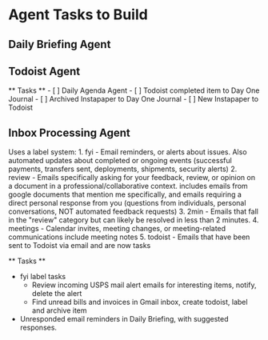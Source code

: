 # Agent Tasks to Build

## Daily Briefing Agent



## Todoist Agent

** Tasks **
    - [ ] Daily Agenda Agent
    - [ ] Todoist completed item to Day One Journal
    - [ ] Archived Instapaper to Day One Journal
    - [ ] New Instapaper to Todoist

## Inbox Processing Agent

Uses a label system:
    1. fyi - Email reminders, or alerts about issues. Also automated updates about completed or ongoing events (successful payments, transfers sent, deployments, shipments, security alerts)
    2. review - Emails specifically asking for your feedback, review, or opinion on a document in a professional/collaborative context. includes emails from google documents that mention me specifically, and emails requiring a direct personal response from you (questions from individuals, personal conversations, NOT automated feedback requests)
    3. 2min - Emails that fall in the "review" category but can likely be resolved in less than 2 minutes. 
    4. meetings - Calendar invites, meeting changes, or meeting-related communications include meeting notes
    5. todoist - Emails that have been sent to Todoist via email and are now tasks

** Tasks **

* fyi label tasks
    * Review incoming USPS mail alert emails for interesting items, notify, delete the alert
    * Find unread bills and invoices in Gmail inbox, create todoist, label and archive item
* Unresponded email reminders in Daily Briefing, with suggested responses.

